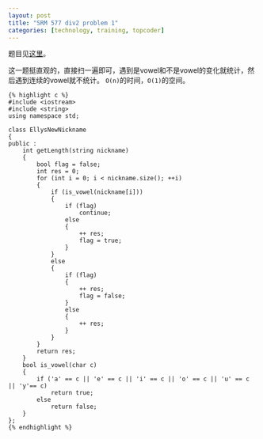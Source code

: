 ```yaml
---
layout: post
title: "SRM 577 div2 problem 1"
categories: [technology, training, topcoder]
---
```


题目见[这里][problem]。

这一题挺直观的，直接扫一遍即可，遇到是vowel和不是vowel的变化就统计，然后遇到连续的vowel就不统计。
`O(n)`的时间，`O(1)`的空间。

	{% highlight c %}
	#include <iostream>
	#include <string>
	using namespace std;
	
	class EllysNewNickname
	{
	public :
		int getLength(string nickname)
		{
			bool flag = false;
			int res = 0;
			for (int i = 0; i < nickname.size(); ++i)
			{
				if (is_vowel(nickname[i]))
				{
					if (flag)
						continue;
					else
					{
						++ res;
						flag = true;
					}
				}
				else
				{
					if (flag)
					{
						++ res;
						flag = false;
					}
					else
					{
						++ res;
					}
				}
			}
			return res;
		}
		bool is_vowel(char c)
		{
			if ('a' == c || 'e' == c || 'i' == c || 'o' == c || 'u' == c || 'y'== c)
				return true;
			else
				return false;
		}
	};
	{% endhighlight %}


[problem]: http://community.topcoder.com/stat?c=problem_statement&pm=12459